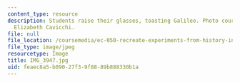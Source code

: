 ```yaml
---
content_type: resource
description: Students raise their glasses, toasting Galileo. Photo courtesy of Dr.
  Elizabeth Cavicchi.
file: null
file_location: /coursemedia/ec-050-recreate-experiments-from-history-inform-the-future-from-the-past-galileo-january-iap-2010/feaec8a5b09027f39f8889b888330b1a_IMG_3947.jpg
file_type: image/jpeg
resourcetype: Image
title: IMG_3947.jpg
uid: feaec8a5-b090-27f3-9f88-89b888330b1a
---
```

